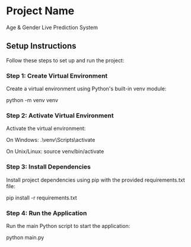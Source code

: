 # Project Name

Age & Gender Live Prediction System

## Setup Instructions

Follow these steps to set up and run the project:

### Step 1: Create Virtual Environment

Create a virtual environment using Python's built-in venv module:

python -m venv venv

### Step 2: Activate Virtual Environment

Activate the virtual environment:

On Windows:
.\venv\Scripts\activate

On Unix/Linux:
source venv/bin/activate

### Step 3: Install Dependencies

Install project dependencies using pip with the provided requirements.txt file:

pip install -r requirements.txt

### Step 4: Run the Application

Run the main Python script to start the application:

python main.py

